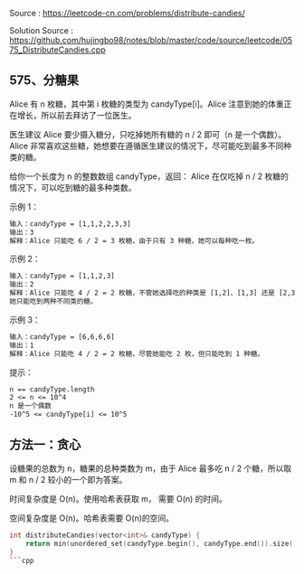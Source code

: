 <!--
 * @Author : Hu Jingbo
 * @Date   : 2021-11-01
-->

Source : <https://leetcode-cn.com/problems/distribute-candies/>

Solution Source : <https://github.com/hujingbo98/notes/blob/master/code/source/leetcode/0575_DistributeCandies.cpp>

## 575、分糖果

Alice 有 n 枚糖，其中第 i 枚糖的类型为 candyType[i]。Alice 注意到她的体重正在增长，所以前去拜访了一位医生。

医生建议 Alice 要少摄入糖分，只吃掉她所有糖的 n / 2 即可（n 是一个偶数）。Alice 非常喜欢这些糖，她想要在遵循医生建议的情况下，尽可能吃到最多不同种类的糖。

给你一个长度为 n 的整数数组 candyType，返回： Alice 在仅吃掉 n / 2 枚糖的情况下，可以吃到糖的最多种类数。

示例 1：

```txt
输入：candyType = [1,1,2,2,3,3]
输出：3
解释：Alice 只能吃 6 / 2 = 3 枚糖，由于只有 3 种糖，她可以每种吃一枚。
```

示例 2：

```txt
输入：candyType = [1,1,2,3]
输出：2
解释：Alice 只能吃 4 / 2 = 2 枚糖，不管她选择吃的种类是 [1,2]、[1,3] 还是 [2,3]，
她只能吃到两种不同类的糖。
```

示例 3：

```txt
输入：candyType = [6,6,6,6]
输出：1
解释：Alice 只能吃 4 / 2 = 2 枚糖，尽管她能吃 2 枚，但只能吃到 1 种糖。
```

提示：

```txt
n == candyType.length
2 <= n <= 10^4
n 是一个偶数
-10^5 <= candyType[i] <= 10^5
```

## 方法一：贪心

设糖果的总数为 n，糖果的总种类数为 m，由于 Alice 最多吃 n / 2 个糖，所以取 m 和 n / 2 较小的一个即为答案。

时间复杂度是 O(n)。使用哈希表获取 m， 需要 O(n) 的时间。

空间复杂度是 O(n)。哈希表需要 O(n)的空间。

```cpp
int distributeCandies(vector<int>& candyType) {
    return min(unordered_set(candyType.begin(), candyType.end()).size(), candyType.size() / 2);
}
```cpp